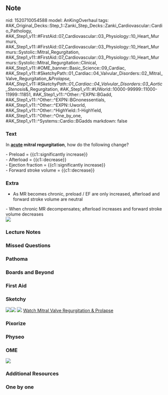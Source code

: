 ## Note
nid: 1520710054588
model: AnKingOverhaul
tags: #AK_Original_Decks::Step_1::Zanki_Step_Decks::Zanki_Cardiovascular::Cardio_Pathology, #AK_Step1_v11::#FirstAid::07_Cardiovascular::03_Physiology::10_Heart_Murmurs, #AK_Step1_v11::#FirstAid::07_Cardiovascular::03_Physiology::10_Heart_Murmurs::Systolic::Mitral_Regurgitation, #AK_Step1_v11::#FirstAid::07_Cardiovascular::03_Physiology::10_Heart_Murmurs::Systolic::Mitral_Regurgitation::Clinical, #AK_Step1_v11::#OME_banner::Basic_Science::09_Cardiac, #AK_Step1_v11::#SketchyPath::01_Cardiac::04_Valvular_Disorders::02_Mitral_Valve_Regurgitation_&_Prolapse, #AK_Step1_v11::#SketchyPath::01_Cardiac::04_Valvular_Disorders::03_Aortic_Stenosis_&_Regurgitation, #AK_Step1_v11::#UWorld::10000-99999::11000-11999::11851, #AK_Step1_v11::^Other::^EXPN::BGadd, #AK_Step1_v11::^Other::^EXPN::BGnonessentials, #AK_Step1_v11::^Other::^EXPN::Uworld, #AK_Step1_v11::^Other::^HighYield::1-HighYield, #AK_Step1_v11::^Other::^One_by_one, #AK_Step1_v11::^Systems::Cardio::BGadds
markdown: false

### Text
In <b><u>acute</u> mitral regurgitation</b>, how do the following
change?
<div>
  - Preload = {{c1::significantly increase}}
</div>
<div>
  - Afterload = {{c1::decrease}}
</div>
<div>
  - Ejection fraction = {{c1::significantly increase}}
</div>
<div>
  - Forward stroke volume = {{c1::decrease}}
</div>

### Extra
- As MR becomes chronic, <span data-markjs="true" class=
"amboss-mark amboss-mark-single" data-phrase-id="lS0v-2"
data-phrase-term="preload" id="mark-15">preload</span> / EF are
only increased, <span data-markjs="true" class=
"amboss-mark amboss-mark-single" data-phrase-id="4g03v2"
data-phrase-term="afterload" id="mark-11">afterload</span> and
forward <span data-markjs="true" class=
"amboss-mark amboss-mark-single" data-phrase-id="kfXmmx"
data-phrase-term="stroke volume" id="mark-7">stroke volume</span>
are neutral
<div>
  - When chronic MR decompensates; <span data-markjs="true" class=
  "amboss-mark amboss-mark-single" data-phrase-id="4g03v2"
  data-phrase-term="afterload" id="mark-12">afterload</span>
  increases and forward <span data-markjs="true" class=
  "amboss-mark amboss-mark-single" data-phrase-id="kfXmmx"
  data-phrase-term="stroke volume" id="mark-8">stroke volume</span>
  decreases
  <div><img src="paste-817465420414977.jpg" draggable=
  "false"></div>
</div>

### Lecture Notes


### Missed Questions


### Pathoma


### Boards and Beyond


### First Aid


### Sketchy
<img src=
"Screen%20Shot%202019-12-19%20at%205.07.38%20PM.JPG"><img src=
"Screen%20Shot%202019-12-19%20at%205.07.42%20PM.JPG"> <img src=
"Zoverall%20picture%20(2)_1566160514431.jpg"> <a href=
"https://dashboard.sketchy.com/study/medical/courses/medical-pathophysiology/units/medical-pathophysiology-cardiac/videos/medical-pathophysiology-cardiac-valvular-disorders-mitral-valve-regurgitation-and-prolapse?utm_source=anki&utm_medium=partnership&utm_campaign=february_update&utm_content=medical">
Watch Mitral Valve Regurgitation & Prolapse</a>

### Pixorize


### Physeo


### OME
<div class="ome-widget">
  <a href="https://onlinemeded.org/spa/cardiac?ref=anki"><img src=
  "_OME_AnkiFlashcards_Topic_6.png"></a>
</div>

### Additional Resources


### One by one

